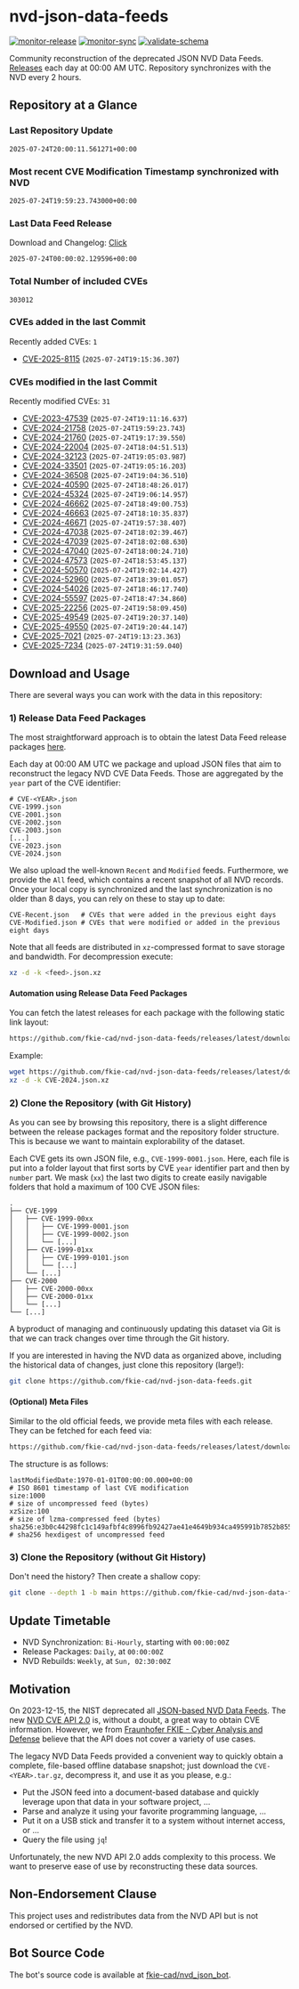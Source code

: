 # nvd-json-data-feeds

[![monitor-release](https://github.com/fkie-cad/nvd-json-data-feeds/actions/workflows/monitor_release.yml/badge.svg)](https://github.com/fkie-cad/nvd-json-data-feeds/actions/workflows/monitor_release.yml)
[![monitor-sync](https://github.com/fkie-cad/nvd-json-data-feeds/actions/workflows/monitor_sync.yml/badge.svg)](https://github.com/fkie-cad/nvd-json-data-feeds/actions/workflows/monitor_sync.yml)
[![validate-schema](https://github.com/fkie-cad/nvd-json-data-feeds/actions/workflows/validate_schema.yml/badge.svg)](https://github.com/fkie-cad/nvd-json-data-feeds/actions/workflows/validate_schema.yml)

Community reconstruction of the deprecated JSON NVD Data Feeds.
[Releases](https://github.com/fkie-cad/nvd-json-data-feeds/releases/latest) each day at 00:00 AM UTC.
Repository synchronizes with the NVD every 2 hours.

## Repository at a Glance

### Last Repository Update

```plain
2025-07-24T20:00:11.561271+00:00
```

### Most recent CVE Modification Timestamp synchronized with NVD

```plain
2025-07-24T19:59:23.743000+00:00
```

### Last Data Feed Release

Download and Changelog: [Click](https://github.com/fkie-cad/nvd-json-data-feeds/releases/latest)

```plain
2025-07-24T00:00:02.129596+00:00
```

### Total Number of included CVEs

```plain
303012
```

### CVEs added in the last Commit

Recently added CVEs: `1`

- [CVE-2025-8115](CVE-2025/CVE-2025-81xx/CVE-2025-8115.json) (`2025-07-24T19:15:36.307`)


### CVEs modified in the last Commit

Recently modified CVEs: `31`

- [CVE-2023-47539](CVE-2023/CVE-2023-475xx/CVE-2023-47539.json) (`2025-07-24T19:11:16.637`)
- [CVE-2024-21758](CVE-2024/CVE-2024-217xx/CVE-2024-21758.json) (`2025-07-24T19:59:23.743`)
- [CVE-2024-21760](CVE-2024/CVE-2024-217xx/CVE-2024-21760.json) (`2025-07-24T19:17:39.550`)
- [CVE-2024-22004](CVE-2024/CVE-2024-220xx/CVE-2024-22004.json) (`2025-07-24T18:04:51.513`)
- [CVE-2024-32123](CVE-2024/CVE-2024-321xx/CVE-2024-32123.json) (`2025-07-24T19:05:03.987`)
- [CVE-2024-33501](CVE-2024/CVE-2024-335xx/CVE-2024-33501.json) (`2025-07-24T19:05:16.203`)
- [CVE-2024-36508](CVE-2024/CVE-2024-365xx/CVE-2024-36508.json) (`2025-07-24T19:04:36.510`)
- [CVE-2024-40590](CVE-2024/CVE-2024-405xx/CVE-2024-40590.json) (`2025-07-24T18:48:26.017`)
- [CVE-2024-45324](CVE-2024/CVE-2024-453xx/CVE-2024-45324.json) (`2025-07-24T19:06:14.957`)
- [CVE-2024-46662](CVE-2024/CVE-2024-466xx/CVE-2024-46662.json) (`2025-07-24T18:49:00.753`)
- [CVE-2024-46663](CVE-2024/CVE-2024-466xx/CVE-2024-46663.json) (`2025-07-24T18:10:35.837`)
- [CVE-2024-46671](CVE-2024/CVE-2024-466xx/CVE-2024-46671.json) (`2025-07-24T19:57:38.407`)
- [CVE-2024-47038](CVE-2024/CVE-2024-470xx/CVE-2024-47038.json) (`2025-07-24T18:02:39.467`)
- [CVE-2024-47039](CVE-2024/CVE-2024-470xx/CVE-2024-47039.json) (`2025-07-24T18:02:08.630`)
- [CVE-2024-47040](CVE-2024/CVE-2024-470xx/CVE-2024-47040.json) (`2025-07-24T18:00:24.710`)
- [CVE-2024-47573](CVE-2024/CVE-2024-475xx/CVE-2024-47573.json) (`2025-07-24T18:53:45.137`)
- [CVE-2024-50570](CVE-2024/CVE-2024-505xx/CVE-2024-50570.json) (`2025-07-24T19:02:14.427`)
- [CVE-2024-52960](CVE-2024/CVE-2024-529xx/CVE-2024-52960.json) (`2025-07-24T18:39:01.057`)
- [CVE-2024-54026](CVE-2024/CVE-2024-540xx/CVE-2024-54026.json) (`2025-07-24T18:46:17.740`)
- [CVE-2024-55597](CVE-2024/CVE-2024-555xx/CVE-2024-55597.json) (`2025-07-24T18:47:34.860`)
- [CVE-2025-22256](CVE-2025/CVE-2025-222xx/CVE-2025-22256.json) (`2025-07-24T19:58:09.450`)
- [CVE-2025-49549](CVE-2025/CVE-2025-495xx/CVE-2025-49549.json) (`2025-07-24T19:20:37.140`)
- [CVE-2025-49550](CVE-2025/CVE-2025-495xx/CVE-2025-49550.json) (`2025-07-24T19:20:44.147`)
- [CVE-2025-7021](CVE-2025/CVE-2025-70xx/CVE-2025-7021.json) (`2025-07-24T19:13:23.363`)
- [CVE-2025-7234](CVE-2025/CVE-2025-72xx/CVE-2025-7234.json) (`2025-07-24T19:31:59.040`)


## Download and Usage

There are several ways you can work with the data in this repository:

### 1) Release Data Feed Packages

The most straightforward approach is to obtain the latest Data Feed release packages [here](https://github.com/fkie-cad/nvd-json-data-feeds/releases/latest).

Each day at 00:00 AM UTC we package and upload JSON files that aim to reconstruct the legacy NVD CVE Data Feeds.
Those are aggregated by the `year` part of the CVE identifier:

```
# CVE-<YEAR>.json
CVE-1999.json
CVE-2001.json
CVE-2002.json
CVE-2003.json
[...]
CVE-2023.json
CVE-2024.json
```

We also upload the well-known `Recent` and `Modified` feeds.
Furthermore, we provide the `All` feed, which contains a recent snapshot of all NVD records.
Once your local copy is synchronized and the last synchronization is no older than 8 days, you can rely on these to stay up to date:

```plain
CVE-Recent.json   # CVEs that were added in the previous eight days
CVE-Modified.json # CVEs that were modified or added in the previous eight days
```

Note that all feeds are distributed in `xz`-compressed format to save storage and bandwidth.
For decompression execute:

```sh
xz -d -k <feed>.json.xz
```

#### Automation using Release Data Feed Packages

You can fetch the latest releases for each package with the following static link layout:

```sh
https://github.com/fkie-cad/nvd-json-data-feeds/releases/latest/download/CVE-<YEAR>.json.xz
```

Example:

```sh
wget https://github.com/fkie-cad/nvd-json-data-feeds/releases/latest/download/CVE-2024.json.xz
xz -d -k CVE-2024.json.xz
```

### 2) Clone the Repository (with Git History)

As you can see by browsing this repository, there is a slight difference between the release packages format and the repository folder structure.
This is because we want to maintain explorability of the dataset.

Each CVE gets its own JSON file, e.g., `CVE-1999-0001.json`.
Here, each file is put into a folder layout that first sorts by CVE `year` identifier part and then by `number` part.
We mask (`xx`) the last two digits to create easily navigable folders that hold a maximum of 100 CVE JSON files:

```plain
.
├── CVE-1999
│   ├── CVE-1999-00xx
│   │   ├── CVE-1999-0001.json
│   │   ├── CVE-1999-0002.json
│   │   └── [...]
│   ├── CVE-1999-01xx
│   │   ├── CVE-1999-0101.json
│   │   └── [...]
│   └── [...]
├── CVE-2000
│   ├── CVE-2000-00xx
│   ├── CVE-2000-01xx
│   └── [...]
└── [...]
```

A byproduct of managing and continuously updating this dataset via Git is that we can track changes over time through the Git history.

If you are interested in having the NVD data as organized above, including the historical data of changes, just clone this repository (large!):

```sh
git clone https://github.com/fkie-cad/nvd-json-data-feeds.git
```

#### (Optional) Meta Files

Similar to the old official feeds, we provide meta files with each release. They can be fetched for each feed via:

```sh
https://github.com/fkie-cad/nvd-json-data-feeds/releases/latest/download/CVE-<YEAR>.meta
```

The structure is as follows:

```plain
lastModifiedDate:1970-01-01T00:00:00.000+00:00                          # ISO 8601 timestamp of last CVE modification
size:1000                                                               # size of uncompressed feed (bytes)
xzSize:100                                                              # size of lzma-compressed feed (bytes)
sha256:e3b0c44298fc1c149afbf4c8996fb92427ae41e4649b934ca495991b7852b855 # sha256 hexdigest of uncompressed feed
```

### 3) Clone the Repository (without Git History)

Don't need the history? Then create a shallow copy:

```sh
git clone --depth 1 -b main https://github.com/fkie-cad/nvd-json-data-feeds.git
```


## Update Timetable

* NVD Synchronization: `Bi-Hourly`, starting with `00:00:00Z`
* Release Packages: `Daily`, at `00:00:00Z`
* NVD Rebuilds: `Weekly`, at `Sun, 02:30:00Z`


## Motivation

On 2023-12-15, the NIST deprecated all [JSON-based NVD Data Feeds](https://nvd.nist.gov/vuln/data-feeds#divRetirementBanner-1).
The new [NVD CVE API 2.0](https://nvd.nist.gov/developers/vulnerabilities) is, without a doubt, a great way to obtain CVE information.
However, we from [Fraunhofer FKIE - Cyber Analysis and Defense](https://www.fkie.fraunhofer.de/en/departments/cad.html) believe that the API does not cover a variety of use cases.

The legacy NVD Data Feeds provided a convenient way to quickly obtain a complete, file-based offline database snapshot; just download the `CVE-<YEAR>.tar.gz`, decompress it, and use it as you please, e.g.:

- Put the JSON feed into a document-based database and quickly leverage upon that data in your software project, ...
- Parse and analyze it using your favorite programming language, ...
- Put it on a USB stick and transfer it to a system without internet access, or ...
- Query the file using `jq`!

Unfortunately, the new NVD API 2.0 adds complexity to this process.
We want to preserve ease of use by reconstructing these data sources.

## Non-Endorsement Clause

This project uses and redistributes data from the NVD API but is not endorsed or certified by the NVD.

## Bot Source Code

The bot's source code is available at [fkie-cad/nvd\_json\_bot](https://github.com/fkie-cad/nvd_json_bot).